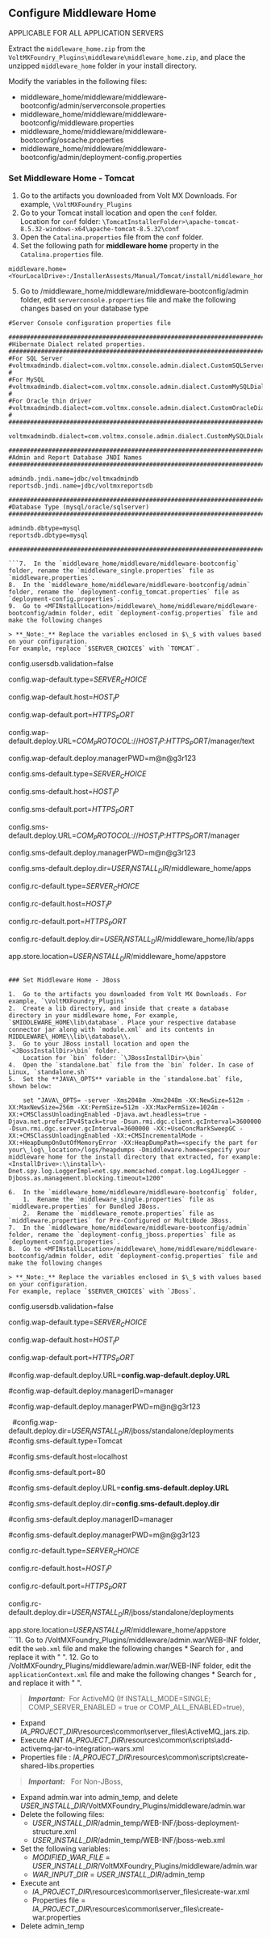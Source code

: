                             

Configure Middleware Home
-------------------------

APPLICABLE FOR ALL APPLICATION SERVERS

Extract the `middleware_home.zip` from the `VoltMXFoundry_Plugins\middleware\middleware_home.zip`, and place the unzipped `middleware_home` folder in your install directory.

Modify the variables in the following files:

*   middleware\_home/middleware/middleware-bootconfig/admin/serverconsole.properties
*   middleware\_home/middleware/middleware-bootconfig/middleware.properties
*   middleware\_home/middleware/middleware-bootconfig/oscache.properties
*   middleware\_home/middleware/middleware-bootconfig/admin/deployment-config.properties

### Set Middleware Home - Tomcat

1.  Go to the artifacts you downloaded from Volt MX Downloads. For example, `\VoltMXFoundry_Plugins`
2.  Go to your Tomcat install location and open the `conf` folder.  
    Location for `conf` folder: `\TomcatInstallerFolder>\apache-tomcat-8.5.32-windows-x64\apache-tomcat-8.5.32\conf`
3.  Open the `Catalina.properties` file from the `conf` folder.
4.  Set the following path for **middleware home** property in the `Catalina.properties` file.
```
middleware.home=<YourLocalDrive>:/InstallerAssests/Manual/Tomcat/install/middleware_home
```
5.  Go to <MFINstallLocation>/middleware\_home/middleware/middleware-bootconfig/admin folder, edit `serverconsole.properties` file and make the following changes based on your database type
```
#Server Console configuration properties file

#########################################################################
#Hibernate Dialect related properties.
#########################################################################
#For SQL Server
#voltmxadmindb.dialect=com.voltmx.console.admin.dialect.CustomSQLServerDialect
#
#For MySQL
#voltmxadmindb.dialect=com.voltmx.console.admin.dialect.CustomMySQLDialect
#
#For Oracle thin driver
#voltmxadmindb.dialect=com.voltmx.console.admin.dialect.CustomOracleDialect
#
#########################################################################

voltmxadmindb.dialect=com.voltmx.console.admin.dialect.CustomMySQLDialect

#########################################################################
#Admin and Report Database JNDI Names
#########################################################################

admindb.jndi.name=jdbc/voltmxadmindb
reportsdb.jndi.name=jdbc/voltmxreportsdb

#########################################################################
#Database Type (mysql/oracle/sqlserver)
#########################################################################

admindb.dbtype=mysql
reportsdb.dbtype=mysql

#########################################################################

```7.  In the `middleware_home/middleware/middleware-bootconfig` folder, rename the `middleware_single.properties` file as `middleware.properties`.
8.  In the `middleware_home/middleware/middleware-bootconfig/admin` folder, rename the `deployment-config_tomcat.properties` file as `deployment-config.properties`.
9.  Go to <MFINstallLocation>/middleware\_home/middleware/middleware-bootconfig/admin folder, edit `deployment-config.properties` file and make the following changes

> **_Note:_** Replace the variables enclosed in $\_$ with values based on your configuration.  
For example, replace `$SERVER_CHOICE$` with `TOMCAT`.

```
   config.usersdb.validation=false

   config.wap-default.type=$SERVER_CHOICE$

   config.wap-default.host=$HOST_IP$

   config.wap-default.port=$HTTPS_PORT$

   config.wap-default.deploy.URL=$COM_PROTOCOL$://$HOST_IP$:$HTTPS_PORT$/manager/text

   config.wap-default.deploy.managerPWD=m@n@g3r123

   config.sms-default.type=$SERVER_CHOICE$

   config.sms-default.host=$HOST_IP$

   config.sms-default.port=$HTTPS_PORT$

   config.sms-default.deploy.URL=$COM_PROTOCOL$://$HOST_IP$:$HTTPS_PORT$/manager

   config.sms-default.deploy.managerPWD=m@n@g3r123

   config.sms-default.deploy.dir=$USER_INSTALL_DIR$/middleware_home/apps

   config.rc-default.type=$SERVER_CHOICE$

   config.rc-default.host=$HOST_IP$

   config.rc-default.port=$HTTPS_PORT$

   config.rc-default.deploy.dir=$USER_INSTALL_DIR$/middleware_home/lib/apps

   app.store.location=$USER_INSTALL_DIR$/middleware_home/appstore
```

### Set Middleware Home - JBoss

1.  Go to the artifacts you downloaded from Volt MX Downloads. For example, `\VoltMXFoundry_Plugins`
2.  Create a lib directory, and inside that create a database directory in your middleware home, For example, `$MIDDLEWARE_HOME\lib\database`. Place your respective database connector jar along with `module.xml` and its contents in MIDDLEWARE\_HOME\\lib\\database\\.
3.  Go to your JBoss install location and open the `<JBossInstallDir>\bin` folder.  
    Location for `bin` folder: `\JBossInstallDir>\bin`
4.  Open the `standalone.bat` file from the `bin` folder. In case of Linux, `standalone.sh`
5.  Set the **JAVA\_OPTS** variable in the `standalone.bat` file, shown below:
    
    set "JAVA\_OPTS= -server -Xms2048m -Xmx2048m -XX:NewSize=512m -XX:MaxNewSize=256m -XX:PermSize=512m -XX:MaxPermSize=1024m -XX:+CMSClassUnloadingEnabled -Djava.awt.headless=true -Djava.net.preferIPv4Stack=true -Dsun.rmi.dgc.client.gcInterval=3600000 -Dsun.rmi.dgc.server.gcInterval=3600000 -XX:+UseConcMarkSweepGC -XX:+CMSClassUnloadingEnabled -XX:+CMSIncrementalMode -XX:+HeapDumpOnOutOfMemoryError -XX:HeapDumpPath=<specify the part for your\_log\_location>/logs/heapdumps -Dmiddleware.home=<specify your middleware home for the install directory that extracted, for example: <InstallDrive>:\\install>\-Dnet.spy.log.LoggerImpl=net.spy.memcached.compat.log.Log4JLogger -Djboss.as.management.blocking.timeout=1200"
    
6.  In the `middleware_home/middleware/middleware-bootconfig` folder,
    1.  Rename the `middleware_single.properties` file as `middleware.properties` for Bundled JBoss.
    2.  Rename the `middleware_remote.properties` file as `middleware.properties` for Pre-Configured or MultiNode JBoss.
7.  In the `middleware_home/middleware/middleware-bootconfig/admin` folder, rename the `deployment-config_jboss.properties` file as `deployment-config.properties`.
8.  Go to <MFINstallLocation>/middleware\_home/middleware/middleware-bootconfig/admin folder, edit `deployment-config.properties` file and make the following changes

> **_Note:_** Replace the variables enclosed in $\_$ with values based on your configuration.  
For example, replace `$SERVER_CHOICE$` with `JBoss`.

```
   config.usersdb.validation=false

   config.wap-default.type=$SERVER_CHOICE$

   config.wap-default.host=$HOST_IP$

   config.wap-default.port=$HTTPS_PORT$

   #config.wap-default.deploy.URL=__config.wap-default.deploy.URL__

   #config.wap-default.deploy.managerID=manager

   #config.wap-default.deploy.managerPWD=m@n@g3r123  
  
   #config.wap-default.deploy.dir=$USER_INSTALL_DIR$/jboss/standalone/deployments  
   #config.sms-default.type=Tomcat  

   #config.sms-default.host=localhost

   #config.sms-default.port=80

   #config.sms-default.deploy.URL=__config.sms-default.deploy.URL__

   #config.sms-default.deploy.dir=__config.sms-default.deploy.dir__

   #config.sms-default.deploy.managerID=manager

   #config.sms-default.deploy.managerPWD=m@n@g3r123

   config.rc-default.type=$SERVER_CHOICE$

   config.rc-default.host=$HOST_IP$

   config.rc-default.port=$HTTPS_PORT$

   config.rc-default.deploy.dir=$USER_INSTALL_DIR$/jboss/standalone/deployments

   app.store.location=$USER_INSTALL_DIR$/middleware_home/appstore  
```11.  Go to <MFINstallLocation>/VoltMXFoundry\_Plugins/middleware/admin.war/WEB-INF folder, edit the `web.xml` file and make the following changes
    *   Search for <!--###JBOSS62 CONFIGURATION###, and replace it with " ".
    *   Search for ###JBOSS62 CONFIGURATION###-->, and replace it with " ".
12.  Go to <MFINstallLocation>/VoltMXFoundry\_Plugins/middleware/admin.war/WEB-INF folder, edit the `applicationContext.xml` file and make the following changes
    *   Search for <!--###JBOSS HIBERNATE PROPERTIES###, and replace it with " ".
    *   Search for ###JBOSS HIBERNATE PROPERTIES###-->, and replace it with " ".

> **_Important:_**  For ActiveMQ (If INSTALL\_MODE=SINGLE; COMP\_SERVER\_ENABLED = true or COMP\_ALL\_ENABLED=true),

*   Expand $IA\_PROJECT\_DIR$\\resources\\common\\server\_files\\ActiveMQ\_jars.zip.
*   Execute ANT $IA\_PROJECT\_DIR$\\resources\\common\\scripts\\add-activemq-jar-to-integration-wars.xml
*   Properties file : $IA\_PROJECT\_DIR$\\resources\\common\\scripts\\create-shared-libs.properties

> **_Important:_**   For Non-JBoss,

*   Expand admin.war into admin\_temp, and delete $USER\_INSTALL\_DIR$$/$VoltMXFoundry\_Plugins$/$middleware$/$admin.war
*   Delete the following files:
    *   $USER\_INSTALL\_DIR$$/$admin\_temp$/$WEB-INF$/$jboss-deployment-structure.xml
    *   $USER\_INSTALL\_DIR$$/$admin\_temp$/$WEB-INF$/$jboss-web.xml
*   Set the following variables:
    *   $MODIFIED\_WAR\_FILE$ = $USER\_INSTALL\_DIR$$/$VoltMXFoundry\_Plugins$/$middleware$/$admin.war
    *   $WAR\_INPUT\_DIR$ = $USER\_INSTALL\_DIR$$/$admin\_temp
*   Execute ant
    *   $IA\_PROJECT\_DIR$\\resources\\common\\server\_files\\create-war.xml
    *   Properties file = $IA\_PROJECT\_DIR$\\resources\\common\\server\_files\\create-war.properties
*   Delete admin\_temp
